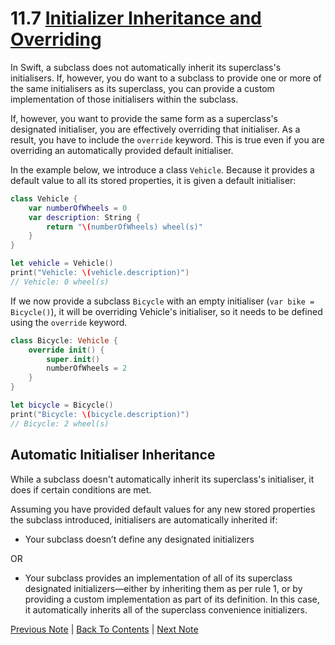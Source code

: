 # 11.7 [Initializer Inheritance and Overriding](https://developer.apple.com/library/content/documentation/Swift/Conceptual/Swift_Programming_Language/Initialization.html#//apple_ref/doc/uid/TP40014097-CH18-ID221)

In Swift, a subclass does not automatically inherit its superclass's initialisers. If, however, you do want to a subclass to provide one or more of the same initialisers as its superclass, you can provide a custom implementation of those initialisers within the subclass.

If, however, you want to provide the same form as a superclass's designated initialiser, you are effectively overriding that initialiser. As a result, you have to include the `override` keyword. This is true even if you are overriding an automatically provided default initialiser.

In the example below, we introduce a class `Vehicle`. Because it provides a default value to all its stored properties, it is given a default initialiser:

```Swift
class Vehicle {
    var numberOfWheels = 0
    var description: String {
        return "\(numberOfWheels) wheel(s)"
    }
}

let vehicle = Vehicle()
print("Vehicle: \(vehicle.description)")
// Vehicle: 0 wheel(s)
```

If we now provide a subclass `Bicycle` with an empty initialiser (`var bike = Bicycle()`), it will be overriding Vehicle's initialiser, so it needs to be defined using the `override` keyword.

```Swift
class Bicycle: Vehicle {
    override init() {
        super.init()
        numberOfWheels = 2
    }
}

let bicycle = Bicycle()
print("Bicycle: \(bicycle.description)")
// Bicycle: 2 wheel(s)
```

## Automatic Initialiser Inheritance

While a subclass doesn't automatically inherit its superclass's initialiser, it does if certain conditions are met.

Assuming you have provided default values for any new stored properties the subclass introduced, initialisers are automatically inherited if:

* Your subclass doesn’t define any designated initializers

OR

* Your subclass provides an implementation of all of its superclass designated initializers—either by inheriting them as per rule 1, or by providing a custom implementation as part of its definition. In this case, it automatically inherits all of the superclass convenience initializers.

[Previous Note](../11%20-%20Initialization/11.6%20-%20Class%20Initialization%20has%20Two%20Phases.md) | [Back To Contents](https://github.com/Firanus/swift-language-guide-notes) |  [Next Note](../11%20-%20Initialization/11.8%20-%20Failable%20Initialisers.md)